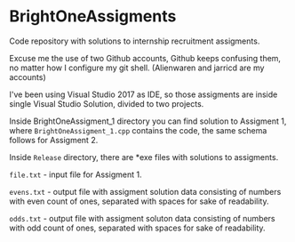 # BrightOneAssigments
Code repository with solutions to internship recruitment assigments.

Excuse me the use of two Github accounts, Github keeps confusing them, no matter how I configure my git shell. (Alienwaren and jarricd are my accounts)

I've been using Visual Studio 2017 as IDE, so those assigments are inside single Visual Studio Solution, divided to two projects. 

Inside BrightOneAssigment_1 directory you can find solution to Assigment 1, where 
`BrightOneAssigment_1.cpp` contains the code, the same schema follows for Assigment 2.

Inside `Release` directory, there are *exe files with solutions to assigments. 

`file.txt` - input file for Assigment 1.

`evens.txt` - output file with assigment solution data consisting of numbers with even count of ones, separated with spaces for sake of readability.

`odds.txt` - output file with assigment soluton data consisting of numbers with odd count of ones, separated with spaces for sake of readability.

